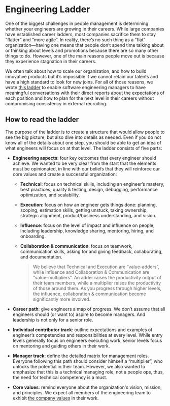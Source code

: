 # Engineering Ladder

One of the biggest challenges in people management is determining whether your engineers are growing in their careers. While large companies have established career ladders, most companies sacrifice them to stay “flatter” and “more agile”. In reality, there’s no such thing as a “flat” organization—having one means that people don’t spend time talking about or thinking about levels and promotions because there are so many other things to do. However, one of the main reasons people move out is because they experience stagnation in their careers.

We often talk about how to scale our organization, and how to build innovative products but it’s impossible if we cannot retain our talents and have a high standard to look for new joins. For all of those reasons, we wrote [this ladder](https://docs.google.com/spreadsheets/d/1oT2u-cZ4u7ls-V3abmBiddjaZgGTUXBncycxVkyg4Jg/edit#gid=0) to enable software engineering managers to have meaningful conversations with their direct reports about the expectations of each position and how to plan for the next level in their careers without compromising consistency in external recruiting.

## How to read the ladder

The purpose of the ladder is to create a structure that would allow people to see the big picture, but also dive into details as needed. Even if you do not know all of the details about one step, you should be able to get an idea of what engineers will focus on at that level. The ladder consists of five parts:

- **Engineering aspects**: four key outcomes that every engineer should achieve. We wanted to be very clear from the start that the elements must be opinionated, in line with our beliefs that they will reinforce our core values and create a successful organization:

  - **Technical**: focus on technical skills, including an engineer’s mastery, best practices, quality & testing, design, debugging, performance optimization, and scalability.
  - **Execution**: focus on how an engineer gets things done: planning, scoping, estimation skills, getting unstuck, taking ownership, strategic alignment, product/business understanding, and vision.
  - **Influence**: focus on the level of impact and influence on people, including leadership, knowledge sharing, mentoring, hiring, and onboarding.
  - **Collaboration & communication**: focus on teamwork, communication skills, asking for and giving feedback, collaborating, and documentation.

    > We believe that Technical and Execution are “value-adders”, while Influence and Collaboration & Communication are “value-multipliers”. An adder raises the productivity output of their team members, while a multiplier raises the productivity of those around them. As you progress through higher levels, the influence, collaboration & communication become significantly more involved.

- **Career path**: give engineers a map of progress. We don’t assume that all engineers should (or want to) aspire to become managers. And leadership is not only for a senior role.
- **Individual contributor track**: outline expectations and examples of engineer’s competencies and responsibilities at every level. While entry levels generally focus on engineers executing work, senior levels focus on mentoring and guiding others in their work.
- **Manager track**: define the detailed matrix for management roles. Everyone following this path should consider himself a “multiplier”, who unlocks the potential in their team. However, we also wanted to emphasize that this is a technical managing role, not a people ops, thus, the need for technical competency is a must.
- **Core values**: remind everyone about the organization's vision, mission, and principles. We expect all members of the engineering team to exhibit [the company values](https://github.com/dwarvesf/playbook/blob/master/engineering/README.md) in their work.
